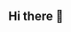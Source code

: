 ## Hi there 👋

<!--
**lavan0415/lavan0415** is a ✨ _special_ ✨ repository because its `README.md` (this file) appears on your GitHub profile.

Here are some ideas to get you started:

- 🔭 I’m currently working on Web Development using Python, Django, and Azure
- 🌱 I’m currently learning SQL and exploring Xcode
- 👯 I’m looking to collaborate on projects involving Machine learning,dynamic web applications , and web development.
- 🤔 I’m looking for help with advanced SQL queries and best practice in Xcode.
- 💬 Ask me about software development, web development, and Machine learning 
- 📫 How to reach me: ravellalavankumar06@gmail.com
- 😄 Pronouns: He/Him
- ⚡ Fun fact: I have a background in mechanical engineering and enjoy mentoring junior engineers.
-->
